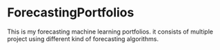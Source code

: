 # ForecastingPortfolios
This is my forecasting machine learning portfolios. it consists of multiple project using different kind of forecasting algorithms.
